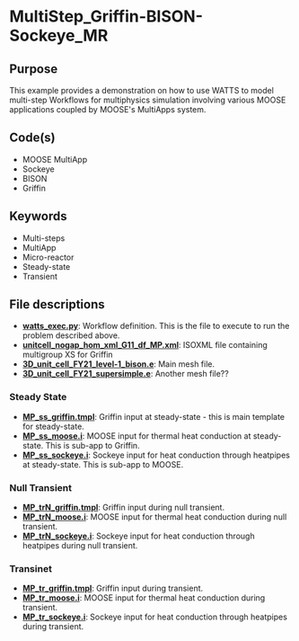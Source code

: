# MultiStep_Griffin-BISON-Sockeye_MR

## Purpose

This example provides a demonstration on how to use WATTS to model multi-step Workflows for multiphysics simulation involving various MOOSE applications coupled by MOOSE's MultiApps system.

## Code(s)
 
- MOOSE MultiApp
- Sockeye
- BISON
- Griffin

## Keywords
 
- Multi-steps
- MultiApp
- Micro-reactor
- Steady-state
- Transient

## File descriptions

- [__watts_exec.py__](watts_exec.py): Workflow definition. This is the file to execute to run the problem described above.
- [__unitcell_nogap_hom_xml_G11_df_MP.xml__](unitcell_nogap_hom_xml_G11_df_MP.xml): ISOXML file containing multigroup XS for Griffin
- [__3D_unit_cell_FY21_level-1_bison.e__](3D_unit_cell_FY21_level-1_bison.e): Main mesh file.
- [__3D_unit_cell_FY21_supersimple.e__](3D_unit_cell_FY21_supersimple.e): Another mesh file??

### Steady State
- [__MP_ss_griffin.tmpl__](MP_ss_griffin.tmpl): Griffin input at steady-state - this is main template for steady-state.
- [__MP_ss_moose.i__](MP_ss_moose.i): MOOSE input for thermal heat conduction at steady-state. This is sub-app to Griffin.
- [__MP_ss_sockeye.i__](MP_ss_sockeye.i): Sockeye input for heat conduction through heatpipes at steady-state. This is sub-app to MOOSE.

### Null Transient
- [__MP_trN_griffin.tmpl__](MP_trN_griffin.tmpl): Griffin input during null transient.
- [__MP_trN_moose.i__](MP_trN_moose.i): MOOSE input for thermal heat conduction during null transient.
- [__MP_trN_sockeye.i__](MP_trN_sockeye.i): Sockeye input for heat conduction through heatpipes during null transient.

### Transinet
- [__MP_tr_griffin.tmpl__](MP_tr_griffin.tmpl): Griffin input during transient.
- [__MP_tr_moose.i__](MP_tr_moose.i): MOOSE input for thermal heat conduction during transient.
- [__MP_tr_sockeye.i__](MP_tr_sockeye.i): Sockeye input for heat conduction through heatpipes during transient.
